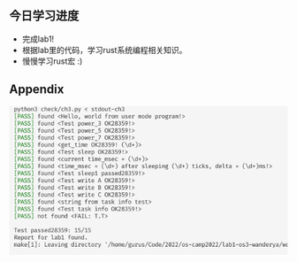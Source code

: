 ## 今日学习进度

+ 完成lab1!
+ 根据lab里的代码，学习rust系统编程相关知识。
+ 慢慢学习rust宏 :)

## Appendix

![](./../assets/images/2022-07-11_21-46.png)